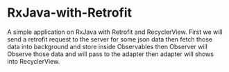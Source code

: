 # RxJava-with-Retrofit

A simple application on RxJava with Retrofit and RecyclerView. First we will send a retrofit request to the server for some json data then fetch those data into background and store inside Observables then Observer will Observe those data and will pass to the adapter then adapter will shows into RecyclerView.
